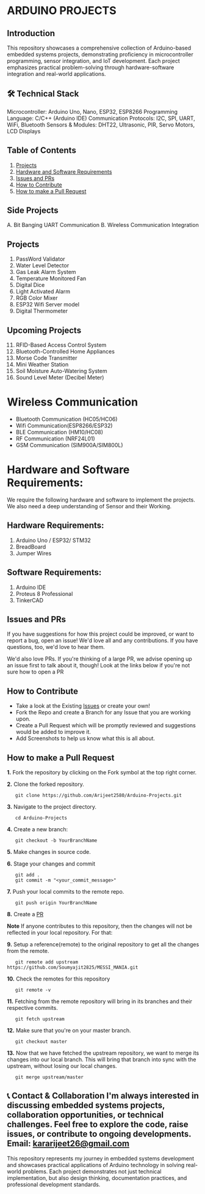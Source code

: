 # ARDUINO PROJECTS

## Introduction

This repository showcases a comprehensive collection of Arduino-based embedded systems projects, demonstrating proficiency in microcontroller programming, sensor integration, and IoT development. Each project emphasizes practical problem-solving through hardware-software integration and real-world applications.

## 🛠️ Technical Stack

Microcontroller: Arduino Uno, Nano, ESP32, ESP8266
Programming Language: C/C++ (Arduino IDE)
Communication Protocols: I2C, SPI, UART, WiFi, Bluetooth
Sensors & Modules: DHT22, Ultrasonic, PIR, Servo Motors, LCD Displays

## Table of Contents

1. [Projects](#projects)
2. [Hardware and Software Requirements](#hardware-and-software-requirements)
3. [Issues and PRs](#issues-and-prs)
4. [How to Contribute](#how-to-contribute)
5. [How to make a Pull Request](#how-to-make-a-pull-request)

## Side Projects
A. Bit Banging UART Communication
B. Wireless Communication Integration

## Projects
1. PassWord Validator 
2. Water Level Detector
3. Gas Leak Alarm System
4. Temperature Monitored Fan
5. Digital Dice
6. Light Activated Alarm
7. RGB Color Mixer
8. ESP32 Wifi Server model
9. Digital Thermometer

## Upcoming Projects
11. RFID-Based Access Control System    
12. Bluetooth-Controlled Home Appliances
13. Morse Code Transmitter
14. Mini Weather Station
15. Soil Moisture Auto-Watering System
16. Sound Level Meter (Decibel Meter)

# Wireless Communication
- Bluetooth Communication (HC05/HC06)
- Wifi Communication(ESP8266/ESP32)
- BLE Communication (HM10/HC08)
- RF Communication (NRF24L01)
- GSM Communication (SIM900A/SIM800L)


# Hardware and Software Requirements:
We require the following hardware and software to implement the projects.
We also need a deep understanding of Sensor and their Working.
## Hardware Requirements:
1. Arduino Uno / ESP32/ STM32 
2. BreadBoard
3. Jumper Wires

## Software Requirements:
1. Arduino IDE
2. Proteus 8 Professional
3. TinkerCAD

## Issues and PRs

If you have suggestions for how this project could be improved, or want to report a bug, open an issue! We'd love all and any contributions. If you have questions, too, we'd love to hear them.

We'd also love PRs. If you're thinking of a large PR, we advise opening up an issue first to talk about it, though! Look at the links below if you're not sure how to open a PR

## How to Contribute

- Take a look at the Existing [Issues](https://github.com/Arijeet2580/Arduino-Projects/issues) or create your own!
- Fork the Repo and create a Branch for any Issue that you are working upon.
- Create a Pull Request which will be promptly reviewed and suggestions would be added to improve it.
- Add Screenshots to help us know what this is all about.

## How to make a Pull Request

**1.** Fork the repository by clicking on the Fork symbol at the top right corner.

**2.** Clone the forked repository.

```
   git clone https://github.com/Arijeet2580/Arduino-Projects.git
```

**3.** Navigate to the project directory.

```
   cd Arduino-Projects
```

**4.** Create a new branch:

```
   git checkout -b YourBranchName
```

**5.** Make changes in source code.

**6.** Stage your changes and commit

```
   git add .
   git commit -m "<your_commit_message>"
```

**7.** Push your local commits to the remote repo.

```
   git push origin YourBranchName
```

**8.** Create a [PR](https://help.github.com/en/github/collaborating-with-issues-and-pull-requests/creating-a-pull-request)

**Note** If anyone contributes to this repository, then the changes will not be reflected in your local repository. For that:

**9.** Setup a reference(remote) to the original repository to get all the changes from the remote.

```
   git remote add upstream https://github.com/Soumyajit2825/MESSI_MANIA.git
```

**10.** Check the remotes for this repository

```
   git remote -v
```

**11.** Fetching from the remote repository will bring in its branches and their respective commits.

```
   git fetch upstream
```

**12.** Make sure that you're on your master branch.

```
   git checkout master
```

**13.** Now that we have fetched the upstream repository, we want to merge its changes into our local branch. This will bring that branch into sync with the upstream, without losing our local changes.

```
   git merge upstream/master
```


📞 Contact & Collaboration
I'm always interested in discussing embedded systems projects, collaboration opportunities, or technical challenges. Feel free to explore the code, raise issues, or contribute to ongoing developments.
Email: kararijeet26@gmail.com
---
This repository represents my journey in embedded systems development and showcases practical applications of Arduino technology in solving real-world problems. Each project demonstrates not just technical implementation, but also design thinking, documentation practices, and professional development standards.

